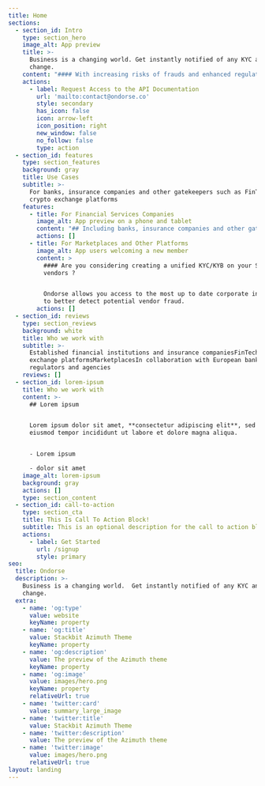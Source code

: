 ```yaml
---
title: Home
sections:
  - section_id: Intro
    type: section_hero
    image_alt: App preview
    title: >-
      Business is a changing world. Get instantly notified of any KYC and KYB
      change.
    content: "#### With increasing risks of frauds and enhanced regulatory obligations, access to real time corporate information is key.\_ \n\n#### Ondorse’s always up to date information coupled with an asset freeze screening tool helps financial institutions, insurance companies, crypto platforms and marketplaces continuously monitor relevant KYB information and make compliance more effective.\n"
    actions:
      - label: Request Access to the API Documentation
        url: 'mailto:contact@ondorse.co'
        style: secondary
        has_icon: false
        icon: arrow-left
        icon_position: right
        new_window: false
        no_follow: false
        type: action
  - section_id: features
    type: section_features
    background: gray
    title: Use Cases
    subtitle: >-
      For banks, insurance companies and other gatekeepers such as FinTechs and
      crypto exchange platforms
    features:
      - title: For Financial Services Companies
        image_alt: App preview on a phone and tablet
        content: "## Including banks, insurance companies and other gatekeepers such as FinTechs and crypto exchange platforms.\n\n#### Are you struggling with the manual and burdensome processes induced by the KYC refresh ? \n\nOndorse automatically populates your back office tool with the most up to date company information on the corporate customers you are engaged with.\n\n#### Have you ever been up at night worrying about having shell companies amongst your corporate customers ? \n\nOndorse continuously monitors events affecting the KYB of your users and pushes you notifications in case of important corporate information updates, such as a UBO, shareholder or legal representative change.\n\n#### Have you ever worried about being late on freezing the assets of one of your customers ? \n\nOndorse pushes you alerts in case of a true asset freeze match involving a connection (UBO, shareholder or legal representative) associated with one of your customers.\_ With our screening tool fed with permanently refreshed information, you can now immediately comply with all your asset freeze obligations and associated direct and indirect AML-CFT risks.\n"
        actions: []
      - title: For Marketplaces and Other Platforms
        image_alt: App users welcoming a new member
        content: >
          #### Are you considering creating a unified KYC/KYB on your SME
          vendors ?


          Ondorse allows you access to the most up to date corporate information
          to better detect potential vendor fraud.
        actions: []
  - section_id: reviews
    type: section_reviews
    background: white
    title: Who we work with
    subtitle: >-
      Established financial institutions and insurance companiesFinTechsCrypto
      exchange platformsMarketplacesIn collaboration with European banking
      regulators and agencies
    reviews: []
  - section_id: lorem-ipsum
    title: Who we work with
    content: >-
      ## Lorem ipsum


      Lorem ipsum dolor sit amet, **consectetur adipiscing elit**, sed do
      eiusmod tempor incididunt ut labore et dolore magna aliqua.


      - Lorem ipsum

      - dolor sit amet
    image_alt: lorem-ipsum
    background: gray
    actions: []
    type: section_content
  - section_id: call-to-action
    type: section_cta
    title: This Is Call To Action Block!
    subtitle: This is an optional description for the call to action block.
    actions:
      - label: Get Started
        url: /signup
        style: primary
seo:
  title: Ondorse
  description: >-
    Business is a changing world.  Get instantly notified of any KYC and KYB
    change.
  extra:
    - name: 'og:type'
      value: website
      keyName: property
    - name: 'og:title'
      value: Stackbit Azimuth Theme
      keyName: property
    - name: 'og:description'
      value: The preview of the Azimuth theme
      keyName: property
    - name: 'og:image'
      value: images/hero.png
      keyName: property
      relativeUrl: true
    - name: 'twitter:card'
      value: summary_large_image
    - name: 'twitter:title'
      value: Stackbit Azimuth Theme
    - name: 'twitter:description'
      value: The preview of the Azimuth theme
    - name: 'twitter:image'
      value: images/hero.png
      relativeUrl: true
layout: landing
---
```


